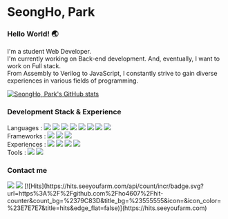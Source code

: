 # SeongHo, Park 

### Hello World! :earth_asia:

I'm a student Web Developer.  
I'm currently working on Back-end development. And, eventually, I want to work on Full stack.  
From Assembly to Verilog to JavaScript, I constantly strive to gain diverse experiences in various fields of programming.


[![SeongHo, Park's GitHub stats](https://github-readme-stats.vercel.app/api?username=ho4607&theme=merko&hide=prs&count_private=true)](https://github.com/ho4607/github-readme-stats)

### Development Stack & Experience
Languages : 
<img src="https://img.shields.io/badge/HTML-E34F26?style=flat-square&logo=html5&logoColor=white"/> 
<img src="https://img.shields.io/badge/CSS-1572B6?style=flat-square&logo=CSS3&logoColor=white"/> 
<img src="https://img.shields.io/badge/JavaScript-F7DF1E?style=flat-square&logo=javascript&logoColor=gray"/> 
<img src="https://img.shields.io/badge/Postgresql-4169E1?style=flat-square&logo=Postgresql&logoColor=white"/> 
<img src="https://img.shields.io/badge/Assembly (RICS)-2C2D72?style=flat-square&logo=.&logoColor=white"/> 
<img src="https://img.shields.io/badge/Verilog HDL-3655FF?style=flat-square&logo=.&logoColor=white"/>
<img src="https://img.shields.io/badge/ROS-C41E25?style=flat-square&logo=ROS&logoColor=white"/> 
<img src="https://img.shields.io/badge/Matlab-000000?style=flat-square&logo=Matrix&logoColor=white"/>   
Frameworks : 
<img src="https://img.shields.io/badge/Node.js-339933?style=flat-square&logo=node.js&logoColor=white"/> 
<img src="https://img.shields.io/badge/Express.js-000000?style=flat-square&logo=express&logoColor=white"/> 
<img src="https://img.shields.io/badge/Knex.js-990000?style=flat-square&logo=Kongregate&logoColor=white"/>  
Experiences : 
<img src="https://img.shields.io/badge/Algorithm-E02826?style=flat-square&logo=Icinga&logoColor=white"/>
<img src="https://img.shields.io/badge/Computer Network-4934BF?style=flat-square&logo=Statuspal&logoColor=white"/>
<img src="https://img.shields.io/badge/Data Structure-8D1F89?style=flat-square&logo=RxDB&logoColor=white"/>
<img src="https://img.shields.io/badge/Computer Structure-458CF5?style=flat-square&logo=Google Search Console&logoColor=white"/>  
Tools : 
<img src="https://img.shields.io/badge/Git-F05032?style=flat-square&logo=git&logoColor=white"/>
<img src="https://img.shields.io/badge/VScode-007ACC?style=flat-square&logo=Visual Studio Code&logoColor=white"/>

### Contact me


<img src="https://img.shields.io/badge/psh30095@gmail.com-EA4335?style=flat-square&logo=Gmail&logoColor=white"/>
<img src="https://img.shields.io/badge/pst200@hanyang.ac.kr-3776AB?style=flat-square&logo=Handshake&logoColor=white"/>
[![Hits](https://hits.seeyoufarm.com/api/count/incr/badge.svg?url=https%3A%2F%2Fgithub.com%2Fho4607%2Fhit-counter&count_bg=%2379C83D&title_bg=%23555555&icon=&icon_color=%23E7E7E7&title=hits&edge_flat=false)](https://hits.seeyoufarm.com)

<!--
**ho4607/ho4607** is a ✨ _special_ ✨ repository because its `README.md` (this file) appears on your GitHub profile.

Here are some ideas to get you started:

- 🔭 I’m currently working on ...
- 🌱 I’m currently learning ...
- 👯 I’m looking to collaborate on ...
- 🤔 I’m looking for help with ...
- 💬 Ask me about ...
- 📫 How to reach me: ...
- 😄 Pronouns: ...
- ⚡ Fun fact: ...
-->
